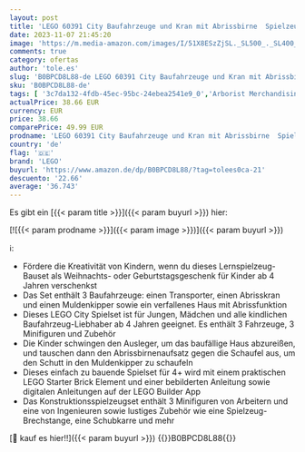 ```yaml
---
layout: post
title: 'LEGO 60391 City Baufahrzeuge und Kran mit Abrissbirne  Spielzeug mit Bagger  Kipper und Transportfahrzeugen  Lernspielzeug für Kleinkinder ab 4 Jahren'
date: 2023-11-07 21:45:20
image: 'https://m.media-amazon.com/images/I/51X8ESzZjSL._SL500_._SL400_.jpg'
comments: true
category: ofertas
author: 'tole.es'
slug: 'B0BPCD8L88-de LEGO 60391 City Baufahrzeuge und Kran mit Abrissbirne...'
sku: 'B0BPCD8L88-de'
tags: [ '3c7da132-4fdb-45ec-95bc-24ebea2541e9_0','Arborist Merchandising Root','Bauspielzeug & Konstruktionsspielzeug','Bauspielzeugsets','Custom Stores','LEGO','Lego City','Self Service','Spielzeug','lego','🇩🇪', ]
actualPrice: 38.66 EUR
currency: EUR
price: 38.66
comparePrice: 49.99 EUR
prodname: 'LEGO 60391 City Baufahrzeuge und Kran mit Abrissbirne  Spielzeug mit Bagger  Kipper und Transportfahrzeugen  Lernspielzeug für Kleinkinder ab 4 Jahren'
country: 'de'
flag: '🇩🇪'
brand: 'LEGO'
buyurl: 'https://www.amazon.de/dp/B0BPCD8L88/?tag=tolees0ca-21'
descuento: '22.66'
average: '36.743'
---
```


Es gibt ein [{{< param title >}}]({{< param buyurl >}}) hier:

[![{{< param prodname >}}]({{< param image >}})]({{< param buyurl >}})

ℹ️:

- Fördere die Kreativität von Kindern, wenn du dieses Lernspielzeug-Bauset als Weihnachts- oder Geburtstagsgeschenk für Kinder ab 4 Jahren verschenkst
- Das Set enthält 3 Baufahrzeuge: einen Transporter, einen Abrisskran und einen Muldenkipper sowie ein verfallenes Haus mit Abrissfunktion
- Dieses LEGO City Spielset ist für Jungen, Mädchen und alle kindlichen Baufahrzeug-Liebhaber ab 4 Jahren geeignet. Es enthält 3 Fahrzeuge, 3 Minifiguren und Zubehör
- Die Kinder schwingen den Ausleger, um das baufällige Haus abzureißen, und tauschen dann den Abrissbirnenaufsatz gegen die Schaufel aus, um den Schutt in den Muldenkipper zu schaufeln
- Dieses einfach zu bauende Spielset für 4+ wird mit einem praktischen LEGO Starter Brick Element und einer bebilderten Anleitung sowie digitalen Anleitungen auf der LEGO Builder App
- Das Konstruktionsspielzeugset enthält 3 Minifiguren von Arbeitern und eine von Ingenieuren sowie lustiges Zubehör wie eine Spielzeug-Brechstange, eine Schubkarre und mehr

[🛒 kauf es hier!!]({{< param buyurl >}})
{{<world>}}B0BPCD8L88{{</world>}}
